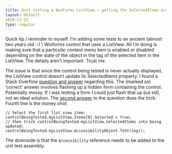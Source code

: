 ```yaml
---
title: Unit testing a WinForms ListView – getting the SelectedItems property
layout: default
2010-12-22
type: regular
---
```


Quick tip / reminder to myself. I’m adding some tests to an ancient (almost two years old :-) ) Winforms control that uses a ListView. All I’m doing is making sure that a particular context menu item is enabled or disabled depending on the state of the object in the tag of the selected item in the ListView. The details aren’t important. Trust me.

The issue is that since the control being tested is never actually displayed, the ListView control doesn’t update its SelectedItems property. I found a Stack Overflow [question and answer][1] regarding this. The (marked as) ‘correct’ answer involves flashing up a hidden form containing the control. Potentially messy. If I was testing a form I could just flash that up but still, not an ideal solution. The [second answer][2] to the question does the trick. Fourth line is the money shot:

	// Select the first list view item:
	controlBeingTested.myListView.Items[0].Selected = true;
	// then trick controlBeingTested.myListView.SelectedItems into being updated:
	controlBeingTested.myListView.AccessibilityObject.ToString();

The downside is that the `Accessibility` reference needs to be added to the unit test assembly.

[1]: http://stackoverflow.com/questions/304844/why-do-selectedindices-and-selecteditems-not-work-when-listview-is-instantiated-i
[2]: http://stackoverflow.com/questions/304844/why-do-selectedindices-and-selecteditems-not-work-when-listview-is-instantiated-i/518411#518411

